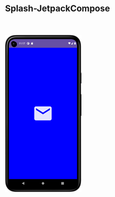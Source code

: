 # Splash-JetpackCompose

</br> </br> </br>
<img src="https://github.com/KhubaibKhan4/Splash-JetpackCompose/blob/master/Screenshot_20230728_231757.png" width="50%" height="50%"/>
